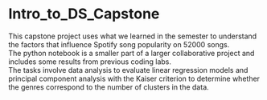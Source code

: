 # Intro_to_DS_Capstone
This capstone project uses what we learned in the semester to understand the factors that influence Spotify song popularity on 52000 songs.  
The python notebook is a smaller part of a larger collaborative project and includes some results from previous coding labs.  
The tasks involve data analysis to evaluate linear regression models and principal component analysis with the Kaiser criterion to determine whether the genres correspond to the number of clusters in the data.  


